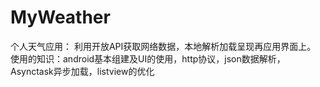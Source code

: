 # MyWeather

个人天气应用：
  利用开放API获取网络数据，本地解析加载呈现再应用界面上。
  使用的知识：android基本组建及UI的使用，http协议，json数据解析，Asynctask异步加载，listview的优化
